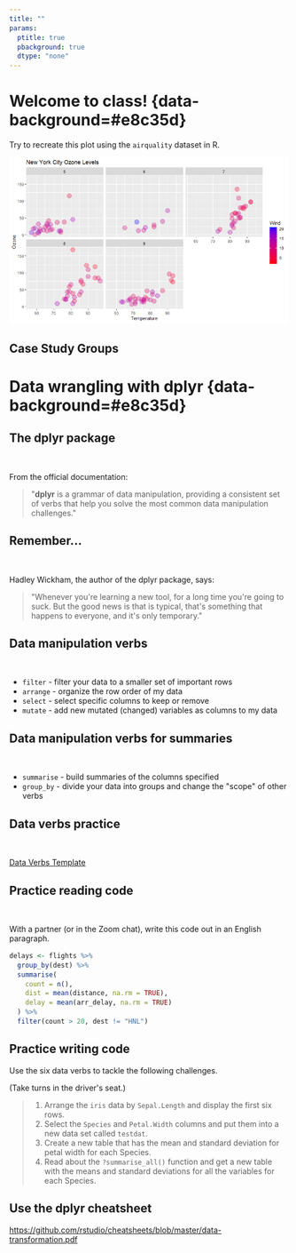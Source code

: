 ```yaml
---
title: ""
params:
  ptitle: true
  pbackground: true
  dtype: "none"
---
```


<!-----------------------
Note:
want to students to focus on picking a TOPIC and QUESTION,
rather than finding the perfect data right now.

There is a task in a few weeks (task 11???)
that tells them to find the data for their project
-------------------------->

# Welcome to class! {data-background=#e8c35d}

Try to recreate this plot using the `airquality` dataset in R.

![](images\try\try_airquality.png)



## Case Study Groups






# Data wrangling with dplyr  {data-background=#e8c35d}

## The dplyr package

<br>

From the official documentation:

> "**dplyr** is a grammar of data manipulation, providing a consistent set of verbs that help you solve the most common data manipulation challenges."

## Remember...

<br>

Hadley Wickham, the author of the dplyr package, says:

> "Whenever you're learning a new tool, for a long time you're going to suck. But the good news is that is typical, that's something that happens to everyone, and it's only temporary."

## Data manipulation verbs

<br>

- `filter`  - filter your data to a smaller set of important rows
- `arrange` - organize the row order of my data
- `select`  - select specific columns to keep or remove 
- `mutate`  - add new mutated (changed) variables as columns to my data


## Data manipulation verbs for summaries

<br>

- `summarise` - build summaries of the columns specified
- `group_by`  - divide your data into groups and change the "scope" of other verbs

## Data verbs practice

<br>

[Data Verbs Template](https://docs.google.com/presentation/d/1zDWzyacFGixKjPbW6rqAJ0p9jl-25ERZ3pfG1JUfgEI/template/preview)


## Practice reading code

<br>

With a partner (or in the Zoom chat), write this code out in an English paragraph.


```r
delays <- flights %>% 
  group_by(dest) %>% 
  summarise(
    count = n(),
    dist = mean(distance, na.rm = TRUE),
    delay = mean(arr_delay, na.rm = TRUE)
  ) %>% 
  filter(count > 20, dest != "HNL")
```

## Practice writing code

Use the six data verbs to tackle the following challenges.

(Take turns in the driver's seat.)

> 1. Arrange the `iris` data by `Sepal.Length` and display the first six rows.
> 2. Select the `Species` and `Petal.Width` columns and put them into a new data set called `testdat`.
> 3. Create a new table that has the mean and standard deviation for petal width for each Species.
> 4. Read about the `?summarise_all()` function and get a new table with the means and standard deviations for all the variables for each Species.



## Use the dplyr cheatsheet

https://github.com/rstudio/cheatsheets/blob/master/data-transformation.pdf
